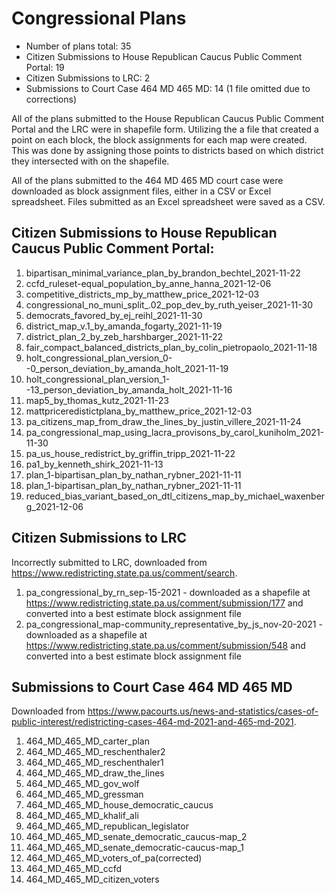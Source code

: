 # Congressional Plans

* Number of plans total: 35
* Citizen Submissions to House Republican Caucus Public Comment Portal: 19
* Citizen Submissions to LRC: 2
* Submissions to Court Case 464 MD 465 MD: 14 (1 file omitted due to corrections)

All of the plans submitted to the House Republican Caucus Public Comment Portal and the LRC were in shapefile form. Utilizing the a file that created a point on each block, the block assignments for each map were created. 
This was done by assigning those points to districts based on which district they intersected with on the shapefile.

All of the plans submitted to the 464 MD 465 MD court case were downloaded as block assignment files, either in a CSV or Excel spreadsheet. Files submitted as an Excel spreadsheet were saved as a CSV.

## Citizen Submissions to House Republican Caucus Public Comment Portal:

1. bipartisan_minimal_variance_plan_by_brandon_bechtel_2021-11-22
1. ccfd_ruleset-equal_population_by_anne_hanna_2021-12-06
1. competitive_districts_mp_by_matthew_price_2021-12-03
1. congressional_no_muni_split_.02_pop_dev_by_ruth_yeiser_2021-11-30
1. democrats_favored_by_ej_reihl_2021-11-30
1. district_map_v.1_by_amanda_fogarty_2021-11-19
1. district_plan_2_by_zeb_harshbarger_2021-11-22
1. fair_compact_balanced_districts_plan_by_colin_pietropaolo_2021-11-18
1. holt_congressional_plan_version_0--0_person_deviation_by_amanda_holt_2021-11-19
1. holt_congressional_plan_version_1--13_person_deviation_by_amanda_holt_2021-11-16
1. map5_by_thomas_kutz_2021-11-23
1. mattpriceredistictplana_by_matthew_price_2021-12-03
1. pa_citizens_map_from_draw_the_lines_by_justin_villere_2021-11-24
1. pa_congressional_map_using_lacra_provisons_by_carol_kuniholm_2021-11-30
1. pa_us_house_redistrict_by_griffin_tripp_2021-11-22
1. pa1_by_kenneth_shirk_2021-11-13
1. plan_1-bipartisan_plan_by_nathan_rybner_2021-11-11
1. plan_1-bipartisan_plan_by_nathan_rybner_2021-11-11
1. reduced_bias_variant_based_on_dtl_citizens_map_by_michael_waxenberg_2021-12-06

## Citizen Submissions to LRC

Incorrectly submitted to LRC, downloaded from <https://www.redistricting.state.pa.us/comment/search>.

1. pa_congressional_by_rn_sep-15-2021 - downloaded as a shapefile at https://www.redistricting.state.pa.us/comment/submission/177 and converted into a best estimate block assignment file
1. pa_congressional_map-community_representative_by_js_nov-20-2021 - downloaded as a shapefile at https://www.redistricting.state.pa.us/comment/submission/548 and converted into a best estimate block assignment file

## Submissions to Court Case 464 MD 465 MD

Downloaded from <https://www.pacourts.us/news-and-statistics/cases-of-public-interest/redistricting-cases-464-md-2021-and-465-md-2021>.

1. 464_MD_465_MD_carter_plan
1. 464_MD_465_MD_reschenthaler2
1. 464_MD_465_MD_reschenthaler1
1. 464_MD_465_MD_draw_the_lines
1. 464_MD_465_MD_gov_wolf
1. 464_MD_465_MD_gressman
1. 464_MD_465_MD_house_democratic_caucus
1. 464_MD_465_MD_khalif_ali
1. 464_MD_465_MD_republican_legislator
1. 464_MD_465_MD_senate_democratic_caucus-map_2
1. 464_MD_465_MD_senate_democratic-caucus-map_1
1. 464_MD_465_MD_voters_of_pa(corrected)
1. 464_MD_465_MD_ccfd
1. 464_MD_465_MD_citizen_voters
